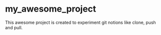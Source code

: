 # my_awesome_project
This awesome project is created to experiment git notions like clone, push and pull.
